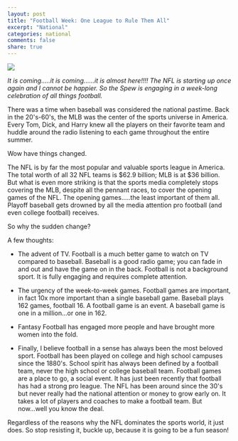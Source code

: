 ```yaml
---
layout: post
title: "Football Week: One League to Rule Them All"
excerpt: "National"
categories: national
comments: false
share: true
---
```



![](http://assets.sbnation.com/assets/2551337/footballeyeofsauron.jpg)


*It is coming.....it is coming......it is almost here!!!! The NFL is starting up once again and I cannot be happier. So the Spew is engaging in a week-long celebration of all things football.*



There was a time when baseball was considered the national pastime. Back in the 20's-60's, the MLB was the center of the sports universe in America. Every Tom, Dick, and Harry knew all the players on their favorite team and huddle around the radio listening to each game throughout the entire summer.

Wow have things changed.


The NFL is by far the most popular and valuable sports league in America. The total worth of all 32 NFL teams is $62.9 billion; MLB is at $36 billion. But what is even more striking is that the sports media completely stops covering the MLB, despite all the pennant races, to cover the opening games of the NFL. The opening games.....the least important of them all. Playoff baseball gets drowned by all the media attention pro football (and even college football) receives. 

So why the sudden change?

A few thoughts:


- The advent of TV. Football is a much better game to watch on TV compared to baseball. Baseball is a good radio game; you can fade in and out and have the game on in the back. Football is not a background sport. It is fully engaging and requires complete attention. 

- The urgency of the week-to-week games. Football games are important, in fact 10x more important than a single baseball game. Baseball plays 162 games, football 16. A football game is an event. A baseball game is one in a million...or one in 162.

- Fantasy Football has engaged more people and have brought more women into the fold. 

- Finally, I believe football in a sense has always been the most beloved sport. Football has been played on college and high school campuses since the 1880's. School spirit has always been defined by a football team, never the high school or college baseball team. Football games are a place to go, a social event. It has just been recently that football has had a strong pro league. The NFL has been around since the 30's but never really had the national attention or money to grow early on. It takes a lot of players and coaches to make a football team. But now...well you know the deal.

Regardless of the reasons why the NFL dominates the sports world, it just does. So stop resisting it, buckle up, because it is going to be a fun season!



